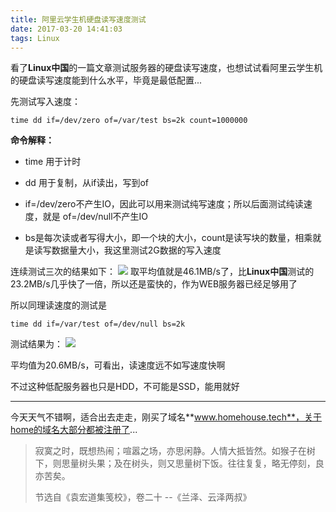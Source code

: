 ```yaml
---
title: 阿里云学生机硬盘读写速度测试
date: 2017-03-20 14:41:03
tags: Linux
---
```

看了**Linux中国**的一篇文章测试服务器的硬盘读写速度，也想试试看阿里云学生机的硬盘读写速度能到什么水平，毕竟是最低配置...

先测试写入速度：
```
time dd if=/dev/zero of=/var/test bs=2k count=1000000
```
**命令解释：**

- time 用于计时

- dd 用于复制，从if读出，写到of

- if=/dev/zero不产生IO，因此可以用来测试纯写速度；所以后面测试纯读速度，就是           of=/dev/null不产生IO

- bs是每次读或者写得大小，即一个块的大小，count是读写块的数量，相乘就是读写数据量大小，我这里测试2G数据的写入速度

连续测试三次的结果如下：
![](http://p1.bpimg.com/1949/2b294ab713f7bfa8.png)
取平均值就是46.1MB/s了，比**Linux中国**测试的23.2MB/s几乎快了一倍，所以还是蛮快的，作为WEB服务器已经足够用了

所以同理读速度的测试是
```
time dd if=/var/test of=/dev/null bs=2k
```

测试结果为：
![](http://p1.bpimg.com/1949/069994b558b6bbbc.png)

平均值为20.6MB/s，可看出，读速度远不如写速度快啊

不过这种低配服务器也只是HDD，不可能是SSD，能用就好

<hr>

今天天气不错啊，适合出去走走，刚买了域名**www.homehouse.tech**，关于home的域名大部分都被注册了...

>寂寞之时，既想热闹；喧嚣之场，亦思闲静。人情大抵皆然。如猴子在树下，则思量树头果；及在树头，则又思量树下饭。往往复复，略无停刻，良亦苦矣。
>
>节选自《袁宏道集笺校》，卷二十
>--《兰泽、云泽两叔》